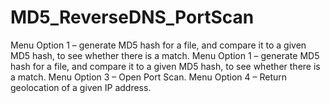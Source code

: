 # MD5_ReverseDNS_PortScan

Menu Option 1 – generate MD5 hash for a file, and compare it to a given MD5 hash, to see whether there is a match.
Menu Option 1 – generate MD5 hash for a file, and compare it to a given MD5 hash, to see whether there is a match.
Menu Option 3 – Open Port Scan.
Menu Option 4 – Return geolocation of a given IP address.
